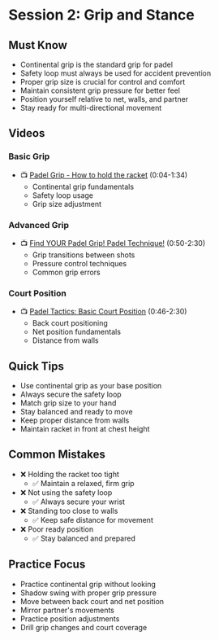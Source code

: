 # Session 2: Grip and Stance

## Must Know
- Continental grip is the standard grip for padel
- Safety loop must always be used for accident prevention
- Proper grip size is crucial for control and comfort
- Maintain consistent grip pressure for better feel
- Position yourself relative to net, walls, and partner
- Stay ready for multi-directional movement

## Videos
### Basic Grip
- 📺 [Padel Grip - How to hold the racket](https://youtu.be/B_tRre1W5e4?t=4) (0:04-1:34)
  - Continental grip fundamentals
  - Safety loop usage
  - Grip size adjustment

### Advanced Grip
- 📺 [Find YOUR Padel Grip! Padel Technique!](https://youtu.be/Giq1P4T9mK8?t=50) (0:50-2:30)
  - Grip transitions between shots
  - Pressure control techniques
  - Common grip errors

### Court Position
- 📺 [Padel Tactics: Basic Court Position](https://youtu.be/17DC_atNmkQ?t=46) (0:46-2:30)
  - Back court positioning
  - Net position fundamentals
  - Distance from walls

## Quick Tips
- Use continental grip as your base position
- Always secure the safety loop
- Match grip size to your hand
- Stay balanced and ready to move
- Keep proper distance from walls
- Maintain racket in front at chest height

## Common Mistakes
- ❌ Holding the racket too tight
  - ✅ Maintain a relaxed, firm grip
- ❌ Not using the safety loop
  - ✅ Always secure your wrist
- ❌ Standing too close to walls
  - ✅ Keep safe distance for movement
- ❌ Poor ready position
  - ✅ Stay balanced and prepared

## Practice Focus
- Practice continental grip without looking
- Shadow swing with proper grip pressure
- Move between back court and net position
- Mirror partner's movements
- Practice position adjustments
- Drill grip changes and court coverage 